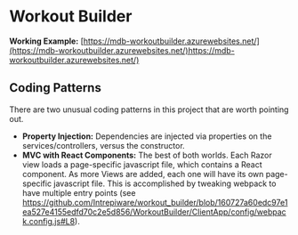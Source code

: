 # Workout Builder

**Working Example:** [https://mdb-workoutbuilder.azurewebsites.net/](https://mdb-workoutbuilder.azurewebsites.net/)https://mdb-workoutbuilder.azurewebsites.net/)

## Coding Patterns

There are two unusual coding patterns in this project that are worth pointing out.

- **Property Injection:** Dependencies are injected via properties on the services/controllers, versus the constructor.
- **MVC with React Components:** The best of both worlds. Each Razor view loads a page-specific javascript file, which contains a React component. As more Views are added, each one will have its own page-specific javascript file. This is accomplished by tweaking webpack to have multiple entry points (see https://github.com/Intrepiware/workout_builder/blob/160727a60edc97e1ea527e4155edfd70c2e5d856/WorkoutBuilder/ClientApp/config/webpack.config.js#L8).
